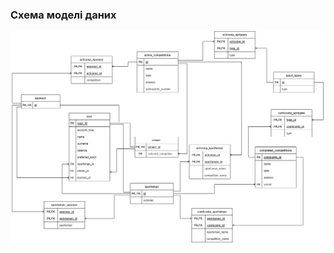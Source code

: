 ### Схема моделі даних

![image](https://github.com/oleksandrblazhko/ai204-evchev/blob/laboratory-work-5/2-SoftwareDesign/2.3-DataModel/RelDB.jpg)
